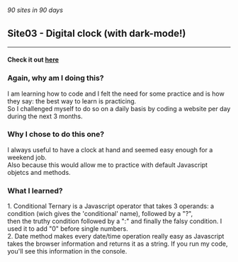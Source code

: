 ###### 90 sites in 90 days 
## Site03 - Digital clock (with dark-mode!)

__________________________________________________________________________________

#### Check it out [here](http://www.yvesalazar.com/projects/90sites/site03_clock/index.html)

### Again, why am I doing this?
<p> I am learning how to code and I felt the need for some practice and is how they say: the best way to learn is practicing. <br>
So I challenged myself to do so on a daily basis by coding a website per day during the next 3 months. </p>

### Why I chose to do this one?
<p>I always useful to have a clock at hand and seemed easy enough for a weekend job. <br>
Also because this would allow me to practice with default Javascript objetcs and methods.</p>

### What I learned?
<p> 1. Conditional Ternary is a Javascript operator that takes 3 operands: a condition (wich gives the 'conditional' name), followed by a "?", <br>
then the truthy condition followed by a ":" and finally the falsy condition. I used it to add "0" before single numbers.<br>
2. Date method makes every date/time operation really easy as Javascript takes the browser information and returns it as a string.
If you run my code, you'll see this information in the console.<br>
</p>  

